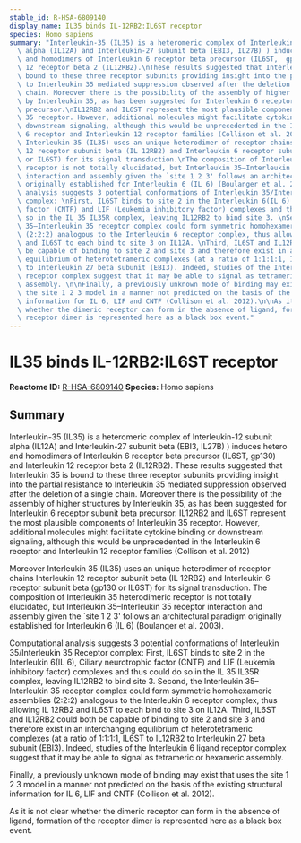 ```yaml
---
stable_id: R-HSA-6809140
display_name: IL35 binds IL-12RB2:IL6ST receptor
species: Homo sapiens
summary: "Interleukin-35 (IL35) is a heteromeric complex of Interleukin-12 subunit\
  \ alpha (IL12A) and Interleukin-27 subunit beta (EBI3, IL27B) ) induces hetero \
  \ and homodimers of Interleukin 6 receptor beta precursor (IL6ST,  gp130) and Interleukin\
  \ 12 receptor beta 2 (IL12RB2).\nThese results suggested that Interleukin 35 is\
  \ bound to these three receptor subunits providing insight into the partial resistance\
  \ to Interleukin 35 mediated suppression observed after the deletion of a single\
  \ chain. Moreover there is the possibility of the assembly of higher structures\
  \ by Interleukin 35, as has been suggested for Interleukin 6 receptor subunit beta\
  \ precursor.\nIL12RB2 and IL6ST represent the most plausible components of Interleukin\
  \ 35 receptor. However, additional molecules might facilitate cytokine binding or\
  \ downstream signaling, although this would be unprecedented in the Interleukin\
  \ 6 receptor and Interleukin 12 receptor families (Collison et al. 2012)\n\nMoreover\
  \ Interleukin 35 (IL35) uses an unique heterodimer of receptor chains Interleukin\
  \ 12 receptor subunit beta (IL 12RB2) and Interleukin 6 receptor subunit beta (gp130\
  \ or IL6ST) for its signal transduction.\nThe composition of Interleukin 35 heterodimeric\
  \ receptor is not totally elucidated, but Interleukin 35–Interleukin 35 receptor\
  \ interaction and assembly given the `site 1 2 3' follows an architectural paradigm\
  \ originally established for Interleukin 6 (IL 6) (Boulanger et al. 2003).\n\nComputational\
  \ analysis suggests 3 potential conformations of Interleukin 35/Interleukin 35 Receptor\
  \ complex: \nFirst, IL6ST binds to site 2 in the Interleukin 6(IL 6), Ciliary neurotrophic\
  \ factor (CNTF) and LIF (Leukemia inhibitory factor) complexes and thus could do\
  \ so in the IL 35 IL35R complex, leaving IL12RB2 to bind site 3. \nSecond, the Interleukin\
  \ 35–Interleukin 35 receptor complex could form symmetric homohexameric assemblies\
  \ (2:2:2) analogous to the Interleukin 6 receptor complex, thus allowing IL 12RB2\
  \ and IL6ST to each bind to site 3 on IL12A. \nThird, IL6ST and IL12RB2 could both\
  \ be capable of binding to site 2 and site 3 and therefore exist in an interchanging\
  \ equilibrium of heterotetrameric complexes (at a ratio of 1:1:1:1, IL6ST to IL12RB2\
  \ to Interleukin 27 beta subunit (EBI3). Indeed, studies of the Interleukin 6 ligand\
  \ receptor complex suggest that it may be able to signal as tetrameric or hexameric\
  \ assembly. \n\nFinally, a previously unknown mode of binding may exist that uses\
  \ the site 1 2 3 model in a manner not predicted on the basis of the existing structural\
  \ information for IL 6, LIF and CNTF (Collison et al. 2012).\n\nAs it is not clear\
  \ whether the dimeric receptor can form in the absence of ligand, formation of the\
  \ receptor dimer is represented here as a black box event."
---
```


# IL35 binds IL-12RB2:IL6ST receptor
**Reactome ID:** [R-HSA-6809140](https://reactome.org/content/detail/R-HSA-6809140)
**Species:** Homo sapiens

## Summary

Interleukin-35 (IL35) is a heteromeric complex of Interleukin-12 subunit alpha (IL12A) and Interleukin-27 subunit beta (EBI3, IL27B) ) induces hetero  and homodimers of Interleukin 6 receptor beta precursor (IL6ST,  gp130) and Interleukin 12 receptor beta 2 (IL12RB2).
These results suggested that Interleukin 35 is bound to these three receptor subunits providing insight into the partial resistance to Interleukin 35 mediated suppression observed after the deletion of a single chain. Moreover there is the possibility of the assembly of higher structures by Interleukin 35, as has been suggested for Interleukin 6 receptor subunit beta precursor.
IL12RB2 and IL6ST represent the most plausible components of Interleukin 35 receptor. However, additional molecules might facilitate cytokine binding or downstream signaling, although this would be unprecedented in the Interleukin 6 receptor and Interleukin 12 receptor families (Collison et al. 2012)

Moreover Interleukin 35 (IL35) uses an unique heterodimer of receptor chains Interleukin 12 receptor subunit beta (IL 12RB2) and Interleukin 6 receptor subunit beta (gp130 or IL6ST) for its signal transduction.
The composition of Interleukin 35 heterodimeric receptor is not totally elucidated, but Interleukin 35–Interleukin 35 receptor interaction and assembly given the `site 1 2 3' follows an architectural paradigm originally established for Interleukin 6 (IL 6) (Boulanger et al. 2003).

Computational analysis suggests 3 potential conformations of Interleukin 35/Interleukin 35 Receptor complex: 
First, IL6ST binds to site 2 in the Interleukin 6(IL 6), Ciliary neurotrophic factor (CNTF) and LIF (Leukemia inhibitory factor) complexes and thus could do so in the IL 35 IL35R complex, leaving IL12RB2 to bind site 3. 
Second, the Interleukin 35–Interleukin 35 receptor complex could form symmetric homohexameric assemblies (2:2:2) analogous to the Interleukin 6 receptor complex, thus allowing IL 12RB2 and IL6ST to each bind to site 3 on IL12A. 
Third, IL6ST and IL12RB2 could both be capable of binding to site 2 and site 3 and therefore exist in an interchanging equilibrium of heterotetrameric complexes (at a ratio of 1:1:1:1, IL6ST to IL12RB2 to Interleukin 27 beta subunit (EBI3). Indeed, studies of the Interleukin 6 ligand receptor complex suggest that it may be able to signal as tetrameric or hexameric assembly. 

Finally, a previously unknown mode of binding may exist that uses the site 1 2 3 model in a manner not predicted on the basis of the existing structural information for IL 6, LIF and CNTF (Collison et al. 2012).

As it is not clear whether the dimeric receptor can form in the absence of ligand, formation of the receptor dimer is represented here as a black box event.
